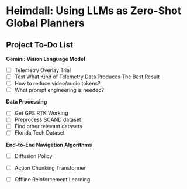 # Heimdall: Using LLMs as Zero-Shot Global Planners

## Project To-Do List

**Gemini: Vision Language Model**
- [ ] Telemetry Overlay Trial
- [ ] Test What Kind of Telemetry Data Produces The Best Result
- [ ] How to reduce video/audio tokens?
- [ ] What prompt engineering is needed?

**Data Processing**
- [ ] Get GPS RTK Working
- [ ] Preprocess SCAND dataset
- [ ] Find other relevant datasets
- [ ] Florida Tech Dataset

**End-to-End Navigation Algorithms**
- [ ] Diffusion Policy
- [ ] Action Chunking Transformer
- [ ] Offline Reinforcement Learning
      
